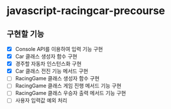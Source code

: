 # javascript-racingcar-precourse

## 구현할 기능
- [x] Console API를 이용하여 입력 기능 구현
- [x] Car 클래스 생성자 함수 구현
- [x] 경주할 자동차 인스턴스화 구현
- [x] Car 클래스 전진 기능 메서드 구현
- [ ] RacingGame 클래스 생성자 함수 구현
- [ ] RacingGame 클래스 게임 진행 메서드 기능 구현
- [ ] RacingGame 클래스 우승자 출력 메서드 기능 구현
- [ ] 사용자 입력값 예외 처리 